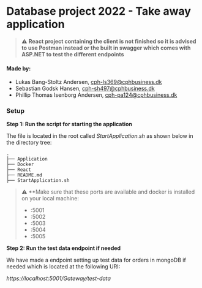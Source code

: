 # Database project 2022 - Take away application 

> :warning: **React project containing the client is not finished so it is advised to use Postman instead or the built in swagger which comes with ASP.NET to test the different endpoints**

#### Made by: ####

* Lukas Bang-Stoltz Andersen, cph-ls369@cphbusiness.dk
* Sebastian Godsk Hansen, cph-sh497@cphbusiness.dk 
* Phillip Thomas Isenborg Andersen, cph-pa124@cphbusiness.dk


### Setup

**Step 1: Run the script for starting the application**

The file is located in the root called *StartApplication.sh* as shown below in the directory tree:

```
.
├── Application
├── Docker
├── React
├── README.md
├── StartApplication.sh
```

> :warning: **Make sure that these ports are available and docker is installed on your local machine:
> * :5001
> * :5002
> * :5003
> * :5004
> * :5005   

**Step 2: Run the test data endpoint if needed**

We have made a endpoint setting up test data for orders in mongoDB if needed which is located at the following URI:

*https://localhost:5001/Gateway/test-data*












